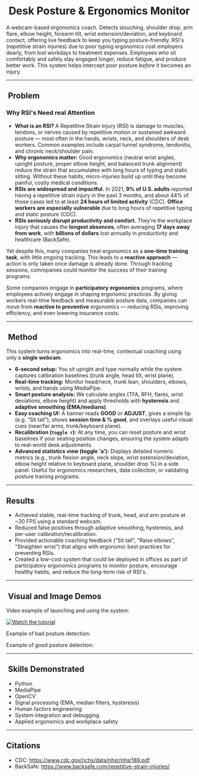 # ​ Desk Posture & Ergonomics Monitor

A webcam-based ergonomics coach. Detects slouching, shoulder drop, arm flare, elbow height, forearm tilt, wrist extension/deviation, and keyboard contact, offering live feedback to keep you typing posture-friendly. RSI's (repetitive strain injuries) due to poor typing ergonomics cost employers dearly, from lost workdays to treatment expenses. Employees who sit comfortably and safely stay engaged longer, reduce fatigue, and produce better work. This system helps intercept poor posture *before* it becomes an injury.

---

## ​ Problem

###  Why RSI's Need real Attention

- **What is an RSI?** A Repetitive Strain Injury (RSI) is damage to muscles, tendons, or nerves caused by repetitive motion or sustained awkward posture — most often in the hands, wrists, neck, and shoulders of desk workers. Common examples include carpal tunnel syndrome, tendonitis, and chronic neck/shoulder pain.
-  **Why ergonomics matter:** Good ergonomics (neutral wrist angles, upright posture, proper elbow height, and balanced trunk alignment) reduce the strain that accumulates with long hours of typing and static sitting. Without these habits, micro-injuries build up until they become painful, costly medical conditions.
- **RSIs are widespread and impactful.** In 2021, **9% of U.S. adults** reported having a repetitive strain injury in the past 3 months, and about 44% of those cases led to at least **24 hours of limited activity** (CDC). **Office workers are especially vulnerable** due to long hours of repetitive typing and static posture (CDC).  
- **RSIs seriously disrupt productivity and comfort.** They’re the workplace injury that causes the **longest absences**, often averaging **17 days away from work**, with **billions of dollars** lost annually in productivity and healthcare (BackSafe).
 
Yet despite this, many companies treat ergonomics as a **one-time training task**, with little ongoing tracking. This leads to a **reactive approach** — action is only taken once damage is already done. Through tracking sessions, commpanies could monitor the success of their training programs.

Some companies engage in **participatory ergonomics** programs, where employees actively engage in shaping ergonomic practices. By giving workers real-time feedback and measurable posture data, companies can move from **reactive to preventive** ergonomics — reducing RSIs, improving efficiency, and even lowering insurance costs.

---

## ​ Method

This system turns ergonomics into real-time, contextual coaching using only a **single webcam**.

- **6-second setup:** You sit upright and type normally while the system captures calibration baselines (trunk angle, head tilt, wrist plane).  
- **Real-time tracking:** Monitor head/neck, trunk lean, shoulders, elbows, wrists, and hands using MediaPipe.  
- **Smart posture analysis:** We calculate angles (TFA, RFH, flares, wrist deviations, elbow height) and apply thresholds with **hysteresis** and **adaptive smoothing (EMA/medians)**.  
- **Easy coaching UI:** A banner reads **GOOD** or **ADJUST**, gives a simple tip (e.g. “Sit tall”), shows **session time & % good**, and overlays useful visual cues (near/far arms, trunk/keyboard plane).  
- **Recalibration (`toggle r`):** At any time, you can reset posture and wrist baselines if your seating position changes, ensuring the system adapts to real-world desk adjustments.  
- **Advanced statistics view (toggle 'a'):** Displays detailed numeric metrics (e.g., trunk flexion angle, neck slope, wrist extension/deviation, elbow height relative to keyboard plane, shoulder drop %) in a side panel. Useful for ergonomics researchers, data collection, or validating posture training programs. 

---

## Results

- Achieved stable, real-time tracking of trunk, head, and arm posture at ~30 FPS using a standard webcam.  
- Reduced false positives through adaptive smoothing, hysteresis, and per-user calibration/recalibration.  
- Provided actionable coaching feedback (“Sit tall”, “Raise elbows”, “Straighten wrist”) that aligns with ergonomic best practices for preventing RSIs.  
- Created a low-cost system that could be deployed in offices as part of participatory ergonomics programs to monitor posture, encourage healthy habits, and reduce the long-term risk of RSI's.  

---

## ​ Visual and Image Demos

Video example of launching and using the system:

[![Watch the tutorial](https://img.youtube.com/vi/2mi29EBLYoI/hqdefault.jpg)](https://youtube.com/shorts/2mi29EBLYoI?feature=share)

Example of bad posture detection:


Example of good posture detection:


---

## ​ Skills Demonstrated

- Python  
- MediaPipe  
- OpenCV  
- Signal processing (EMA, median filters, hysteresis)  
- Human factors engineering
- System integration and debugging  
- Applied ergonomics and workplace safety  

---

##  Citations

- CDC: https://www.cdc.gov/nchs/data/nhsr/nhsr189.pdf
- BackSafe: https://www.backsafe.com/repetitive-strain-injuries/


